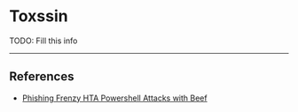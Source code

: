 # Toxssin

TODO: Fill this info

---
## References

- [Phishing Frenzy HTA Powershell Attacks with Beef](https://www.pentestgeek.com/phishing/phishing-frenzy-hta-powershell-attacks-with-beef)